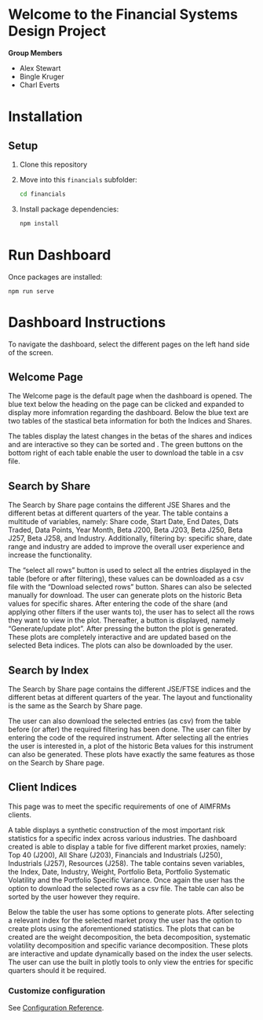 # Welcome to the Financial Systems Design Project
**Group Members**

* Alex Stewart
* Bingle Kruger
* Charl Everts

# Installation

## Setup

1. Clone this repository

2. Move into this `financials` subfolder:

	```bash
	cd financials
	```

3. Install package dependencies:

	```bash
	npm install
	```

# Run Dashboard
Once packages are installed:

	npm run serve
	
# Dashboard Instructions
To navigate the dashboard, select the different pages on the left hand side of the screen. 

## Welcome Page
The Welcome page is the default page when the dashboard is opened.
The blue text below the heading on the page can be clicked and expanded to display more infomration regarding the dashboard.
Below the blue text are two tables of the stastical beta information for both the Indices and Shares. 

The tables display the latest changes in the betas of the shares and indices and are interactive so they can be sorted and . 
The green buttons on the bottom right of each table enable the user to download the table in a csv file.

## Search by Share

The Search by Share page contains the different JSE Shares and the different betas at different quarters of the year. 
The table contains a multitude of variables, namely: Share code, Start Date, End Dates, Dats Traded, Data Points, Year Month, Beta J200, Beta J203, Beta J250, Beta J257, Beta J258,  and Industry. Additionally, filtering by: specific share, date range and industry are added to improve the overall user experience and increase the functionality.

The “select all rows” button is used to select all the entries displayed in the table (before or after filtering), these values can be downloaded as a csv file with the “Download selected rows” button. Shares can also be selected manually for download. The user can generate plots on the historic Beta values for specific shares. After entering the code of the share (and applying other filters if the user wants to), the user has to select all the rows they want to view in the plot. Thereafter, a button is displayed, namely “Generate/update plot”. After pressing the button the plot is generated. These plots are completely interactive and are updated based on the selected Beta indices. The plots can also be downloaded by the user. 

## Search by Index

The Search by Share page contains the different JSE/FTSE indices and the different betas at different quarters of the year. 
The layout and functionality is the same as the Search by Share page.

The user can also download the selected entries (as csv) from the table before (or after) the required filtering has been done. The user can filter by entering the code of the required instrument. After selecting all the entries the user is interested in, a plot of the historic Beta values for this instrument can also be generated. These plots have exactly the same features as those on the Search by Share page. 

## Client Indices

This page was to meet the specific requirements of one of AIMFRMs clients. 

A table displays a synthetic construction of the most important risk statistics for a specific index across various industries. The dashboard created is able to display a table for five different market proxies, namely: Top 40 (J200), All Share (J203), Financials and Industrials (J250), Industrials (J257), Resources (J258). The table contains seven variables, the Index, Date, Industry, Weight, Portfolio Beta, Portfolio Systematic Volatility and the Portfolio Specific Variance. Once again the user has the option to download the selected rows as a csv file. The table can also be sorted by the user however they require.

Below the table the user has some options to generate plots. After selecting a relevant index for the selected market proxy the user has the option to create plots using the aforementioned statistics. The plots that can be created are the weight decomposition, the beta decomposition, systematic volatility decomposition and specific variance decomposition. These plots are interactive and update dynamically based on the index the user selects. The user can use the built in plotly tools to only view the entries for specific quarters should it be required. 

### Customize configuration
See [Configuration Reference](https://cli.vuejs.org/config/).


